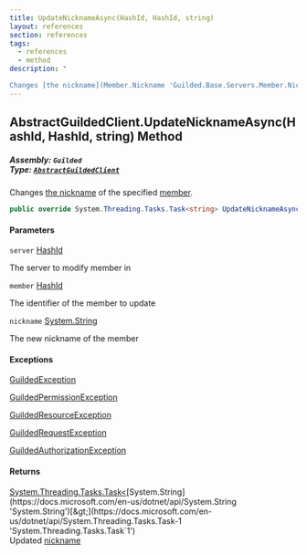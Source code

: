 ```yaml
---
title: UpdateNicknameAsync(HashId, HashId, string)
layout: references
section: references
tags:
  - references
  - method
description: "

Changes [the nickname](Member.Nickname 'Guilded.Base.Servers.Member.Nickname') of the specified [member](AbstractGuildedClient.UpdateNicknameAsync(HashId,HashId,string)#Guilded.AbstractGuildedClient.UpdateNicknameAsync(Guilded.Base.HashId,Guilded.Base.HashId,string).member 'Guilded.AbstractGuildedClient.UpdateNicknameAsync(Guilded.Base.HashId, Guilded.Base.HashId, string).member')."
---
```


## AbstractGuildedClient.UpdateNicknameAsync(HashId, HashId, string) Method
##### **Assembly:** `Guilded`<br/>**Type:** [`AbstractGuildedClient`](AbstractGuildedClient 'Guilded.AbstractGuildedClient')

Changes [the nickname](Member.Nickname 'Guilded.Base.Servers.Member.Nickname') of the specified [member](AbstractGuildedClient.UpdateNicknameAsync(HashId,HashId,string)#Guilded.AbstractGuildedClient.UpdateNicknameAsync(Guilded.Base.HashId,Guilded.Base.HashId,string).member 'Guilded.AbstractGuildedClient.UpdateNicknameAsync(Guilded.Base.HashId, Guilded.Base.HashId, string).member').

```csharp
public override System.Threading.Tasks.Task<string> UpdateNicknameAsync(Guilded.Base.HashId server, Guilded.Base.HashId member, string nickname);
```
#### Parameters

<a name='Guilded.AbstractGuildedClient.UpdateNicknameAsync(Guilded.Base.HashId,Guilded.Base.HashId,string).server'></a>

`server` [HashId](HashId 'Guilded.Base.HashId')

The server to modify member in

<a name='Guilded.AbstractGuildedClient.UpdateNicknameAsync(Guilded.Base.HashId,Guilded.Base.HashId,string).member'></a>

`member` [HashId](HashId 'Guilded.Base.HashId')

The identifier of the member to update

<a name='Guilded.AbstractGuildedClient.UpdateNicknameAsync(Guilded.Base.HashId,Guilded.Base.HashId,string).nickname'></a>

`nickname` [System.String](https://docs.microsoft.com/en-us/dotnet/api/System.String 'System.String')

The new nickname of the member

#### Exceptions

[GuildedException](GuildedException 'Guilded.Base.GuildedException')

[GuildedPermissionException](GuildedPermissionException 'Guilded.Base.GuildedPermissionException')

[GuildedResourceException](GuildedResourceException 'Guilded.Base.GuildedResourceException')

[GuildedRequestException](GuildedRequestException 'Guilded.Base.GuildedRequestException')

[GuildedAuthorizationException](GuildedAuthorizationException 'Guilded.Base.GuildedAuthorizationException')

#### Returns
[System.Threading.Tasks.Task&lt;](https://docs.microsoft.com/en-us/dotnet/api/System.Threading.Tasks.Task-1 'System.Threading.Tasks.Task`1')[System.String](https://docs.microsoft.com/en-us/dotnet/api/System.String 'System.String')[&gt;](https://docs.microsoft.com/en-us/dotnet/api/System.Threading.Tasks.Task-1 'System.Threading.Tasks.Task`1')  
Updated [nickname](Member.Nickname 'Guilded.Base.Servers.Member.Nickname')